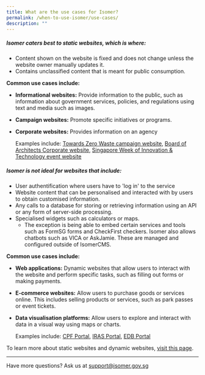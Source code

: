 ```yaml
---
title: What are the use cases for Isomer?
permalink: /when-to-use-isomer/use-cases/
description: ""
---
```

##### Isomer caters best to static websites, which is where:

- Content shown on the website is fixed and does not change unless the website owner manually updates it.   
- Contains unclassified content that is meant for public consumption.
    
**Common use cases include:**    
- **Informational websites:** Provide information to the public, such as information about government services, policies, and regulations using text and media such as images.   
- **Campaign websites:** Promote specific initiatives or programs.  
- **Corporate websites:** Provides information on an agency
    
	Examples include: [Towards Zero Waste campaign website](https://www.towardszerowaste.gov.sg/), [Board of Architects Corporate website](https://www.boa.gov.sg/), [Singapore Week of Innovation & Technology event website](https://www.switchsg.org/)
    
##### Isomer is not ideal for websites that include:
    
- User authentification where users have to 'log in' to the service  
- Website content that can be personalised and interacted with by users to obtain customised information.  
- Any calls to a database for storing or retrieving information using an API or any form of server-side processing.  
- Specialised widgets such as calculators or maps.  
	- The exception is being able to embed certain services and tools such as FormSG forms and CheckFirst checkers. Isomer also allows chatbots such as VICA or AskJamie. These are managed and configured outside of IsomerCMS. 

    
**Common use cases include:**  
- **Web applications:** Dynamic websites that allow users to interact with the website and perform specific tasks, such as filling out forms or making payments.  
- **E-commerce websites:** Allow users to purchase goods or services online. This includes selling products or services, such as park passes or event tickets.  
- **Data visualisation platforms:** Allow users to explore and interact with data in a visual way using maps or charts.
    
	Examples include: [CPF Portal](https://cpf.gov.sg/), [IRAS Portal](https://iras.gov.sg/), [EDB Portal](https://portal.edb.gov.sg/)

To learn more about static websites and dynamic websites, [visit this page]().

---

Have more questions? Ask us at [support@isomer.gov.sg](mailto:%20support@isomer.gov.sg)